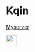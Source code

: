 <!DOCTYPE html>
<html>
  <body>
    <h1>Kqin</h1>
  </body>

  <body>
     <p><a href=https://discord.gg/CMGt4yr8yT>Myserver</a></p>
    <img src="https://discord.com/channels/929981238947741706/974254487529201675/1003239277800472627" width="30" height="30">
  </body>
</html>
